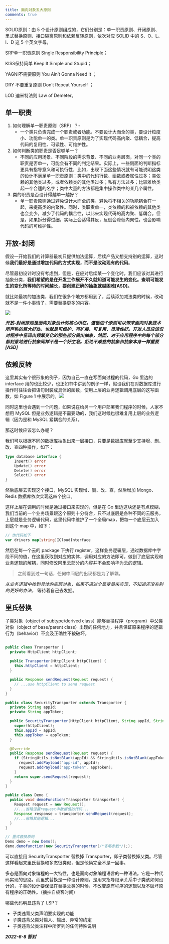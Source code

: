 ```yaml
---
title: 面向对象五大原则
comments: true
---
```




SOLID原则：由 5 个设计原则组成的，它们分别是：单一职责原则、开闭原则、里式替换原则、接口隔离原则和依赖反转原则，依次对应 SOLID 中的 S、O、L、I、D 这 5 个英文字母，



SRP单一职责原则 Single Responsibility Principle；

KISS保持简单 Keep It Simple and Stupid；

YAGNI不需要原则 You Ain’t Gonna Need It ； 

DRY 不要重复原则 Don’t Repeat Yourself ； 

LOD 迪米特法则 Law of Demeter。



<!--more-->

## 单一职责

1. 如何理解单一职责原则（SRP）？- 
   - 一个类只负责完成一个职责或者功能。不要设计大而全的类，要设计粒度小、功能单一的类。单一职责原则是为了实现代码高内聚、低耦合，提高代码的复用性、可读性、可维护性。
2. 如何判断类的职责是否足够单一？
   - 不同的应用场景、不同阶段的需求背景、不同的业务层面，对同一个类的职责是否单一，可能会有不同的判定结果。实际上，一些侧面的判断指标更具有指导意义和可执行性，比如，出现下面这些情况就有可能说明这类的设计不满足单一职责原则：类中的代码行数、函数或者属性过多；类依赖的其他类过多，或者依赖类的其他类过多；私有方法过多；比较难给类起一个合适的名字；类中大量的方法都是集中操作类中的某几个属性。
3. 类的职责是否设计得越单一越好？
   - 单一职责原则通过避免设计大而全的类，避免将不相关的功能耦合在一起，来提高类的内聚性。同时，类职责单一，类依赖的和被依赖的其他类也会变少，减少了代码的耦合性，以此来实现代码的高内聚、低耦合。但是，如果拆分得过细，实际上会适得其反，反倒会降低内聚性，也会影响代码的可维护性。



## 开放-封闭

假设一开始我们的计算器最初只提供加法运算，后续产品又想支持别的运算，这时候**我们最好是通过增加代码的方式实现，而不是改动现有的代码**。



尽管最初设计时没有考虑到，但是，在应对后续某一个变化时，我们应该对其进行抽象分类，**我们希望的是在开发工作展开不久就知道可能发生的变化。查明可能发生的变化所等待的时间越长，要创建正确的抽象就越困难[ASD]。**



就比如最初的加法类，我们在很多个地方都用到了，后续添加减法类的时候，改动就不是一件小事情了，需要替换更多的内容。

![](https://s2.loli.net/2022/06/08/5OZwjf724JpFNKy.png)



***开放-封闭原则是面向对象设计的核心所在。遵循这个原则可以带来面向对象技术所声称的巨大好处，也就是可维护、可扩展、可复用、灵活性好。开发人员应该仅对程序中呈现出频繁变化的那些部分做出抽象，然而，对于应用程序中的每个部分都刻意地进行抽象同样不是一个好主意。拒绝不成熟的抽象和抽象本身一样重要[ASD]***



## 依赖反转

这里其实有个很形象的例子，因为自己一直在写面向过程的代码，Go 里边的 interface 用的也比较少，也正如书中讲到的例子一样，假设我们在对数据库进行操作时往往会把语句封装成具体的函数，使用上层的业务逻辑调用底层的这写函数，如 Figure 1 中展示的。![](https://s2.loli.net/2022/06/08/d8DR4uKUkErAhxm.png)

同时这里也会遇到一个问题，如果说在给另一个用户部署我们程序的时候，人家不想用 MySQL 但是业务逻辑是不需要动的，我们这时候也很难复用上层的业务逻辑（因为是和 MySQL 紧耦合的关系）。



那这时候应该怎么办呢？



我们可以根据不同的数据库抽象出来一层接口，只要是数据库就至少支持增、删、改、查四种操作，如下：

```go
type database interface {
    Insert() error
    Update() error
    Delete() error
    Select() error
}
```



然后底层去实现这个接口，MySQL 实现增、删、改、查，然后增加 Mongo、Redis 数据库依次实现这四个接口。



这样上层在调用的时候是通过接口来实现的，但是在 Go 里边这块还是有点模糊，我们当前的一个业务场景跟这个原则十分符合，只不过底层是各种不同的云服务，上层就是业务逻辑代码，这里代码中维护了一个全局map，把每一个底层云加入到这个 map 中，如下：

```go
// 伪代码如下
var drivers map[string]ICloudInterface
```



然后在每一个云的 package 下执行 register，这样业务逻辑层，通过数据库中字段不同的值，在这里获取到对应的实体，调用对应的方法即可，做到了底层实现和业务逻辑的解耦，同时修改阿里云部分的内容并不会影响华为云的逻辑。



> 之前看到过一句话，任何中间层的出现都是为了解耦。



*从业务逻辑中找到具体的底层对象，如果不通过全局变量来实现，不知道还没有别的更好的办法，* 等待着自己去发掘。



## 里氏替换

子类对象（object of subtype/derived class）能够替换程序（program）中父类对象（object of base/parent class）出现的任何地方，并且保证原来程序的逻辑行为（behavior）不变及正确性不被破坏。



```java

public class Transporter {
  private HttpClient httpClient;
  
  public Transporter(HttpClient httpClient) {
    this.httpClient = httpClient;
  }

  public Response sendRequest(Request request) {
    // ...use httpClient to send request
  }
}

public class SecurityTransporter extends Transporter {
  private String appId;
  private String appToken;

  public SecurityTransporter(HttpClient httpClient, String appId, String appToken) {
    super(httpClient);
    this.appId = appId;
    this.appToken = appToken;
  }

  @Override
  public Response sendRequest(Request request) {
    if (StringUtils.isNotBlank(appId) && StringUtils.isNotBlank(appToken)) {
      request.addPayload("app-id", appId);
      request.addPayload("app-token", appToken);
    }
    return super.sendRequest(request);
  }
}

public class Demo {    
  public void demoFunction(Transporter transporter) {    
    Reuqest request = new Request();
    //...省略设置request中数据值的代码...
    Response response = transporter.sendRequest(request);
    //...省略其他逻辑...
  }
}

// 里式替换原则
Demo demo = new Demo();
demo.demofunction(new SecurityTransporter(/*省略参数*/););
```



可以直接用 SecurityTransporter 替换掉 Transporter，即子类替换掉父类。尽管这样看起来里氏替换和多态很类似，但是他俩完全不是一回事。



多态是面向对象编程的一大特性，也是面向对象编程语言的一种语法。它是一种代码实现的思路。而里式替换是一种设计原则，是用来指导继承关系中子类该如何设计的，子类的设计要保证在替换父类的时候，不改变原有程序的逻辑以及不破坏原有程序的正确性。（摘抄自极客时间）



哪些代码明显违背了 LSP？

- 子类违背父类声明要实现的功能
- 子类违背父类对输入、输出、异常的约定
- 子类违背父类注释中所罗列的任何特殊说明



***2022-6-8 暂封***

